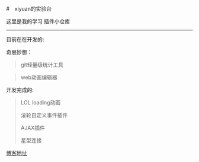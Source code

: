 #　xiyuan的实验台

这里是我的学习 插件小仓库

---
目前在在开发的:

奇思妙想：
>   git轻量级统计工具

>   web动画编辑器

开发完成的:
>   LOL loading动画
>
>   滚轮自定义事件插件
>
>   AJAX插件
>
>   星型连接

[博客地址](http://www.cxyblogbiu.com/)